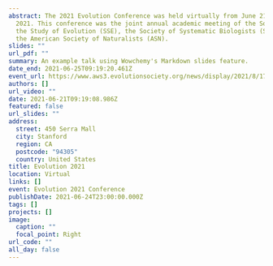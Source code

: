 ```yaml
---
abstract: The 2021 Evolution Conference was held virtually from June 21-25,
  2021. This conference was the joint annual academic meeting of the Society for
  the Study of Evolution (SSE), the Society of Systematic Biologists (SSB), and
  the American Society of Naturalists (ASN).
slides: ""
url_pdf: ""
summary: An example talk using Wowchemy's Markdown slides feature.
date_end: 2021-06-25T09:19:20.461Z
event_url: https://www.aws3.evolutionsociety.org/news/display/2021/8/17/access-virtual-evolution-2021-videos/
authors: []
url_video: ""
date: 2021-06-21T09:19:08.986Z
featured: false
url_slides: ""
address:
  street: 450 Serra Mall
  city: Stanford
  region: CA
  postcode: "94305"
  country: United States
title: Evolution 2021
location: Virtual
links: []
event: Evolution 2021 Conference
publishDate: 2021-06-24T23:00:00.000Z
tags: []
projects: []
image:
  caption: ""
  focal_point: Right
url_code: ""
all_day: false
---
```

